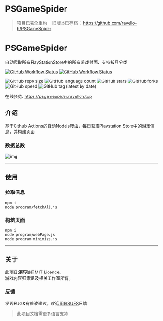 # PSGameSpider

> 项目已完全重构！
> 旧版本已存档： https://github.com/ravello-h/PSGameSpider

# PSGameSpider
自动爬取所有PlayStationStore中的所有游戏封面，支持按月分类

[![GitHub Workflow Status](https://img.shields.io/github/actions/workflow/status/RavelloH/PSGameSpider/main.yml?label=update&style=for-the-badge)](https://github.com/RavelloH/PSGameSpider/actions/workflows/main.yml)
[![GitHub Workflow Status](https://img.shields.io/github/actions/workflow/status/RavelloH/PSGameSpider/releases.yml?label=releases&style=for-the-badge)](https://github.com/RavelloH/PSGameSpider/actions/workflows/releases.yml)

![GitHub repo size](https://img.shields.io/github/repo-size/RavelloH/PSGameSpider?style=for-the-badge)
![GitHub language count](https://img.shields.io/github/languages/count/RavelloH/PSGameSpider?style=for-the-badge)
![GitHub stars](https://img.shields.io/github/stars/RavelloH/PSGameSpider?style=for-the-badge)
![GitHub forks](https://img.shields.io/github/forks/RavelloH/PSGameSpider?style=for-the-badge)
![GitHub speed](https://img.shields.io/github/commit-activity/m/RavelloH/PSGameSpider?style=for-the-badge)
![GitHub tag (latest by date)](https://img.shields.io/github/v/tag/RavelloH/PSgameSpider?style=for-the-badge)

在线预览: https://psgamespider.ravelloh.top


## 介绍
基于Github Actions的自动Nodejs爬虫，每日获取Playstation Store中的游戏信息，并构建页面

### 数据总数

![img](https://img.shields.io/github/directory-file-count/RavelloH/PSGameSpider/origin/images?style=for-the-badge)  

<!-- readme-tree start -->
<!-- readme-tree end -->
 

----
## 使用

### 拉取信息  

```
npm i
node program/fetchAll.js
```

### 构筑页面
```
npm i
node program/webPage.js
node program minimize.js
```
----

## 关于
此项目***源码***使用MIT Licence。  
游戏内容归索尼及相关工作室所有。  

### 反馈
发现BUG&有修改建议，欢迎[用ISSUES](https://github.com/RavelloH/PSGameSpider/issues/new)反馈  

> 此项目文档需更多语言支持
